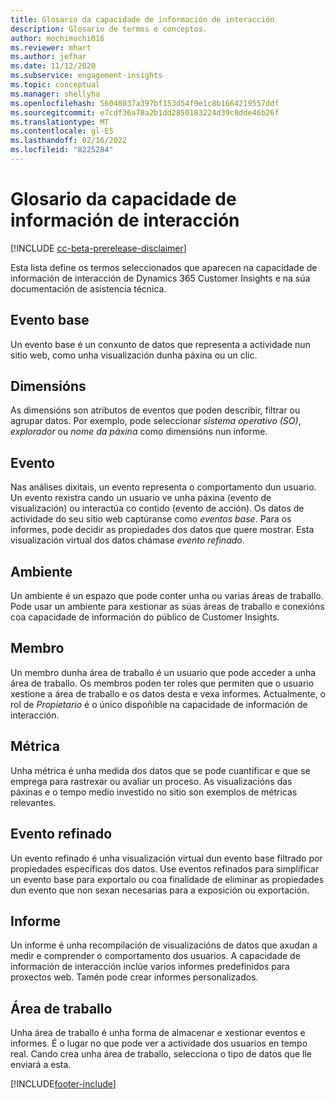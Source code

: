 ```yaml
---
title: Glosario da capacidade de información de interacción
description: Glosario de termos e conceptos.
author: mochimochi016
ms.reviewer: mhart
ms.author: jefhar
ms.date: 11/12/2020
ms.subservice: engagement-insights
ms.topic: conceptual
ms.manager: shellyha
ms.openlocfilehash: 56048037a397bf153d54f9e1c8b1664219557ddf
ms.sourcegitcommit: e7cdf36a78a2b1dd2850183224d39c8dde46b26f
ms.translationtype: MT
ms.contentlocale: gl-ES
ms.lasthandoff: 02/16/2022
ms.locfileid: "8225284"
---
```

# <a name="engagement-insights-capability-glossary"></a>Glosario da capacidade de información de interacción

[!INCLUDE [cc-beta-prerelease-disclaimer](includes/cc-beta-prerelease-disclaimer.md)]

Esta lista define os termos seleccionados que aparecen na capacidade de información de interacción de Dynamics 365 Customer Insights e na súa documentación de asistencia técnica.

## <a name="base-event"></a>Evento base

Un evento base é un conxunto de datos que representa a actividade nun sitio web, como unha visualización dunha páxina ou un clic. 

## <a name="dimensions"></a>Dimensións

As dimensións son atributos de eventos que poden describir, filtrar ou agrupar datos. Por exemplo, pode seleccionar *sistema operativo (SO)*, *explorador* ou *nome da páxina* como dimensións nun informe.

## <a name="event"></a>Evento

Nas análises dixitais, un evento representa o comportamento dun usuario. Un evento rexistra cando un usuario ve unha páxina (evento de visualización) ou interactúa co contido (evento de acción). Os datos de actividade do seu sitio web captúranse como *eventos base*. Para os informes, pode decidir as propiedades dos datos que quere mostrar. Esta visualización virtual dos datos chámase *evento refinado*. 

## <a name="environment"></a>Ambiente

 Un ambiente é un espazo que pode conter unha ou varias áreas de traballo. Pode usar un ambiente para xestionar as súas áreas de traballo e conexións coa capacidade de información do público de Customer Insights.

## <a name="member"></a>Membro

Un membro dunha área de traballo é un usuario que pode acceder a unha área de traballo. Os membros poden ter roles que permiten que o usuario xestione a área de traballo e os datos desta e vexa informes. Actualmente, o rol de *Propietario* é o único dispoñible na capacidade de información de interacción.

## <a name="metric"></a>Métrica

Unha métrica é unha medida dos datos que se pode cuantificar e que se emprega para rastrexar ou avaliar un proceso. As visualizacións das páxinas e o tempo medio investido no sitio son exemplos de métricas relevantes.

## <a name="refined-event"></a>Evento refinado

Un evento refinado é unha visualización virtual dun evento base filtrado por propiedades específicas dos datos. Use eventos refinados para simplificar un evento base para exportalo ou coa finalidade de eliminar as propiedades dun evento que non sexan necesarias para a exposición ou exportación.

## <a name="report"></a>Informe

Un informe é unha recompilación de visualizacións de datos que axudan a medir e comprender o comportamento dos usuarios. A capacidade de información de interacción inclúe varios informes predefinidos para proxectos web. Tamén pode crear informes personalizados. 

## <a name="workspace"></a>Área de traballo

Unha área de traballo é unha forma de almacenar e xestionar eventos e informes. É o lugar no que pode ver a actividade dos usuarios en tempo real. Cando crea unha área de traballo, selecciona o tipo de datos que lle enviará a esta.


[!INCLUDE[footer-include](../includes/footer-banner.md)]